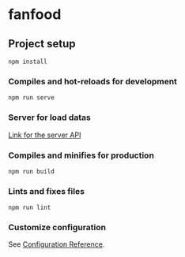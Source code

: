 # fanfood

## Project setup
```
npm install
```

### Compiles and hot-reloads for development
```
npm run serve
```

### Server for load datas

[Link for the server API](https://github.com/YohannHERBET/Server-Orecipes)


### Compiles and minifies for production
```
npm run build
```

### Lints and fixes files
```
npm run lint
```

### Customize configuration
See [Configuration Reference](https://cli.vuejs.org/config/).
